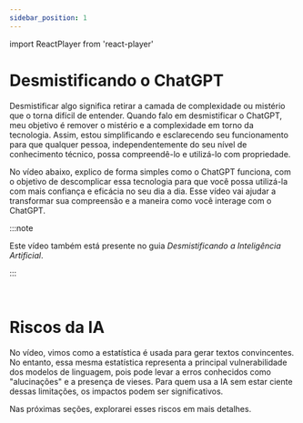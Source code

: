 ```yaml
---
sidebar_position: 1
---
```

import ReactPlayer from 'react-player'

# Desmistificando o ChatGPT
Desmistificar algo significa retirar a camada de complexidade ou mistério que o torna difícil de entender. Quando falo em desmistificar o ChatGPT, meu objetivo é remover o mistério e a complexidade em torno da tecnologia. Assim, estou simplificando e esclarecendo seu funcionamento para que qualquer pessoa, independentemente do seu nível de conhecimento técnico, possa compreendê-lo e utilizá-lo com propriedade.

No vídeo abaixo, explico de forma simples como o ChatGPT funciona, com o objetivo de descomplicar essa tecnologia para que você possa utilizá-la com mais confiança e eficácia no seu dia a dia. Esse vídeo vai ajudar a transformar sua compreensão e a maneira como você interage com o ChatGPT.


:::note

Este vídeo também está presente no guia *Desmistificando a Inteligência Artificial*.

:::

<center>
<ReactPlayer url='https://youtu.be/Ik_Zbxrp-AI' width='100%' controls='true' />
</center>
<br />

# Riscos da IA
No vídeo, vimos como a estatística é usada para gerar textos convincentes. No entanto, essa mesma estatística representa a principal vulnerabilidade dos modelos de linguagem, pois pode levar a erros conhecidos como "alucinações" e a presença de vieses. Para quem usa a IA sem estar ciente dessas limitações, os impactos podem ser significativos.

Nas próximas seções, explorarei esses riscos em mais detalhes.
